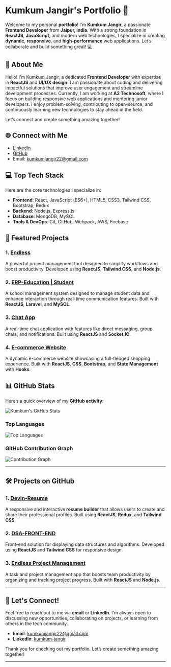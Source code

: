 # Kumkum Jangir's Portfolio 🚀

Welcome to my personal **portfolio**! I'm **Kumkum Jangir**, a passionate **Frontend Developer** from **Jaipur, India**. With a strong foundation in **ReactJS**, **JavaScript**, and modern web technologies, I specialize in creating **dynamic**, **responsive**, and **high-performance** web applications. Let’s collaborate and build something great! 💻

## 🌟 About Me

Hello! I'm Kumkum Jangir, a dedicated **Frontend Developer** with expertise in **ReactJS** and **UI/UX design**. I am passionate about coding and delivering impactful solutions that improve user engagement and streamline development processes. Currently, I am working at **A2 Technosoft**, where I focus on building responsive web applications and mentoring junior developers. I enjoy problem-solving, contributing to open-source, and continuously learning new technologies to stay ahead in the field.

Let’s connect and create something amazing together!

## 🌐 Connect with Me

- [LinkedIn](https://linkedin.com/in/kumkum-jangir)
- [GitHub](https://github.com/kumkum-jangir)
- Email: [kumkumjangir22@gmail.com](mailto:kumkumjangir22@gmail.com)

## 💻 Top Tech Stack

Here are the core technologies I specialize in:

- **Frontend**: React, JavaScript (ES6+), HTML5, CSS3, Tailwind CSS, Bootstrap, Redux
- **Backend**: Node.js, Express.js
- **Database**: MongoDB, MySQL
- **Tools & DevOps**: Git, GitHub, Webpack, AWS, Firebase

## 🌟 Featured Projects

### 1. [Endless](https://endless.a2logicgroup.com/)
A powerful project management tool designed to simplify workflows and boost productivity. Developed using **ReactJS**, **Tailwind CSS**, and **Node.js**.

### 2. [ERP-Education | Student](https://student.uniteeducation.in/)
A school management system designed to manage student data and enhance interaction through real-time communication features. Built with **ReactJS**, **Laravel**, and **MySQL**.

### 3. [Chat App](https://github.com/kumkum-jangir/Chat-App)
A real-time chat application with features like direct messaging, group chats, and notifications. Built using **ReactJS** and **Socket.IO**.

### 4. [E-commerce Website](https://github.com/kumkum-jangir/E-commerce-Website)
A dynamic e-commerce website showcasing a full-fledged shopping experience. Built with **ReactJS**, **CSS**, **Bootstrap**, and **State Management** with **Hooks**.

## 📊 GitHub Stats

Here’s a quick overview of my **GitHub activity**:

![Kumkum's GitHub Stats](https://github-readme-stats.vercel.app/api?username=kumkum-jangir&show_icons=true&hide_title=true&hide=prs&count_private=true&theme=radical)

### Top Languages

![Top Languages](https://github-readme-stats.vercel.app/api/top-langs/?username=kumkum-jangir&theme=radical)

### GitHub Contribution Graph

![Contribution Graph](https://github-readme-stats.vercel.app/api/gabriellesc/horizontal-stack?username=kumkum-jangir&show_icons=true&count_private=true&theme=radical)

---

## 🛠️ Projects on GitHub

### 1. [Devin-Resume](https://devinresume.com/)
A responsive and interactive **resume builder** that allows users to create and share their professional profiles. Built using **ReactJS**, **Redux**, and **Tailwind CSS**.

### 2. [DSA-FRONT-END](https://github.com/kumkum-jangir/DSA-FRONT-END)
Front-end solution for displaying data structures and algorithms. Developed using **ReactJS** and **Tailwind CSS** for responsive design.

### 3. [Endless Project Management](https://endless.a2logicgroup.com/)
A task and project management app that boosts team productivity by organizing and tracking project progress. Built with **ReactJS** and **Node.js**.

---

## 🚀 Let's Connect!

Feel free to reach out to me via **email** or **LinkedIn**. I'm always open to discussing new opportunities, collaborating on projects, or learning from others in the tech community.

- **Email**: [kumkumjangir22@gmail.com](mailto:kumkumjangir22@gmail.com)
- **LinkedIn**: [kumkum-jangir](https://linkedin.com/in/kumkum-jangir)

Thank you for checking out my portfolio. Let’s create something amazing together!

---
